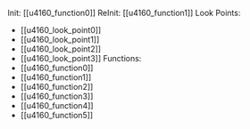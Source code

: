 Init: [[u4160_function0]]
ReInit: [[u4160_function1]]
Look Points:
- [[u4160_look_point0]]
- [[u4160_look_point1]]
- [[u4160_look_point2]]
- [[u4160_look_point3]]
Functions:
- [[u4160_function0]]
- [[u4160_function1]]
- [[u4160_function2]]
- [[u4160_function3]]
- [[u4160_function4]]
- [[u4160_function5]]

